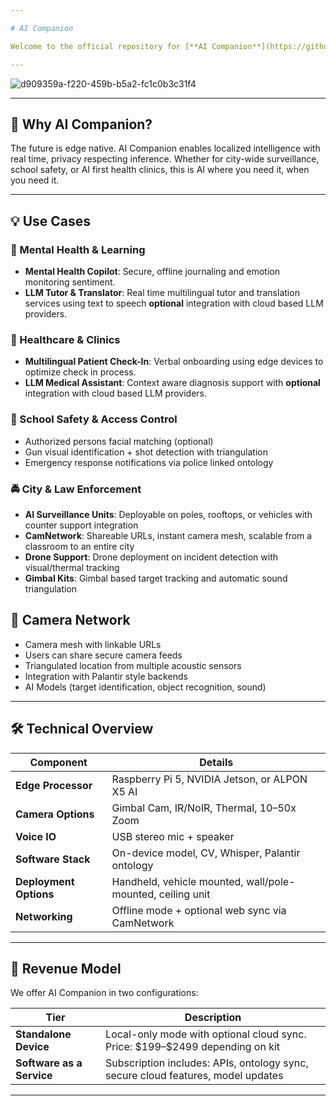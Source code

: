 ```yaml
---

# AI Companion

Welcome to the official repository for [**AI Companion**](https://github.com/caddison/AICompanion) — a revolutionary portable AI assistant integrating computer vision, multilingual AI models, voice control, and Palantir style ontology to solve real world problems across security, education, health, and automation.

---
```


![d909359a-f220-459b-b5a2-fc1c0b3c31f4](https://github.com/user-attachments/assets/b2999b3b-e889-4775-8fe4-94e0b45f5290)

---

## 🚀 Why AI Companion?

The future is edge native. AI Companion enables localized intelligence with real time, privacy respecting inference. Whether for city-wide surveillance, school safety, or AI first health clinics, this is AI where you need it, when you need it.

---

## 💡 Use Cases

### 🧠 Mental Health & Learning

* **Mental Health Copilot**: Secure, offline journaling and emotion monitoring sentiment.
* **LLM Tutor & Translator**: Real time multilingual tutor and translation services using text to speech **optional** integration with cloud based LLM providers.

### 🏥 Healthcare & Clinics

* **Multilingual Patient Check-In**: Verbal onboarding using edge devices to optimize check in process.
* **LLM Medical Assistant**: Context aware diagnosis support with **optional** integration with cloud based LLM providers.

### 🏫 School Safety & Access Control

* Authorized persons facial matching (optional)
* Gun visual identification + shot detection with triangulation
* Emergency response notifications via police linked ontology

### 🚔 City & Law Enforcement

* **AI Surveillance Units**: Deployable on poles, rooftops, or vehicles with counter support integration
* **CamNetwork**: Shareable URLs, instant camera mesh, scalable from a classroom to an entire city
* **Drone Support**: Drone deployment on incident detection with visual/thermal tracking
* **Gimbal Kits**: Gimbal based target tracking and automatic sound triangulation

## 📡 Camera Network

* Camera mesh with linkable URLs
* Users can share secure camera feeds
* Triangulated location from multiple acoustic sensors
* Integration with Palantir style backends
* AI Models (target identification, object recognition, sound)

---

## 🛠️ Technical Overview

| Component              | Details                                                                 |
| ---------------------- | ----------------------------------------------------------------------- |
| **Edge Processor**     | Raspberry Pi 5, NVIDIA Jetson, or ALPON X5 AI                           |
| **Camera Options**     | Gimbal Cam, IR/NoIR, Thermal, 10–50x Zoom                               |
| **Voice IO**           | USB stereo mic + speaker                                                |
| **Software Stack**     | On-device model, CV, Whisper, Palantir ontology                         |
| **Deployment Options** | Handheld, vehicle mounted, wall/pole-mounted, ceiling unit              |
| **Networking**         | Offline mode + optional web sync via CamNetwork                         |

---

## 💼 Revenue Model

We offer AI Companion in two configurations:

| Tier                                   | Description                                                                                |
| -------------------------------------- | ------------------------------------------------------------------------------------------ |
| **Standalone Device**                  | Local-only mode with optional cloud sync. Price: \$199–\$2499 depending on kit             |
| **Software as a Service**              | Subscription includes: APIs, ontology sync, secure cloud features, model updates           |

---

